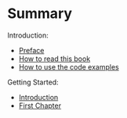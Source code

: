# Summary

Introduction:

* [Preface](introduction/preface.md)
* [How to read this book](introduction/how-to-read-this-book.md)
* [How to use the code examples](introduction/how-to-use-the-code-repository.md) 

Getting Started: 

* [Introduction](README.md)
* [First Chapter](chapter1.md)

